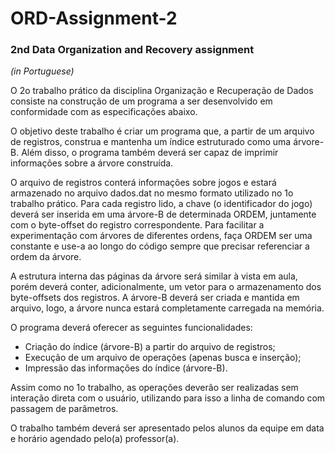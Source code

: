 # ORD-Assignment-2


### 2nd Data Organization and Recovery assignment


*(in Portuguese)*

O 2o trabalho prático da disciplina Organização e Recuperação de Dados consiste na construção de um programa a ser desenvolvido em conformidade com as especificações abaixo.


O objetivo deste trabalho é criar um programa que, a partir de um arquivo de registros, construa e mantenha um índice estruturado como uma árvore-B. Além disso, o programa também deverá ser capaz de imprimir informações sobre a árvore construída.

O arquivo de registros conterá informações sobre jogos e estará armazenado no arquivo dados.dat no mesmo formato utilizado no 1o trabalho prático. Para cada registro lido, a chave (o identificador do jogo) deverá ser inserida em uma árvore-B de determinada ORDEM, juntamente com o byte-offset do registro correspondente. Para facilitar a experimentação com árvores de diferentes ordens, faça ORDEM ser uma constante e use-a ao longo do código sempre que precisar referenciar a ordem da árvore.

A estrutura interna das páginas da árvore será similar à vista em aula, porém deverá conter, adicionalmente, um vetor para o armazenamento dos byte-offsets dos registros. A árvore-B deverá ser criada e mantida em arquivo, logo, a árvore nunca estará completamente carregada na memória.

O programa deverá oferecer as seguintes funcionalidades:

- Criação do índice (árvore-B) a partir do arquivo de registros;
- Execução de um arquivo de operações (apenas busca e inserção);
- Impressão das informações do índice (árvore-B).

Assim como no 1o trabalho, as operações deverão ser realizadas sem interação direta com o usuário, utilizando para isso a linha de comando com passagem de parâmetros.


O trabalho também deverá ser apresentado pelos alunos da equipe em data e horário agendado pelo(a) professor(a).
